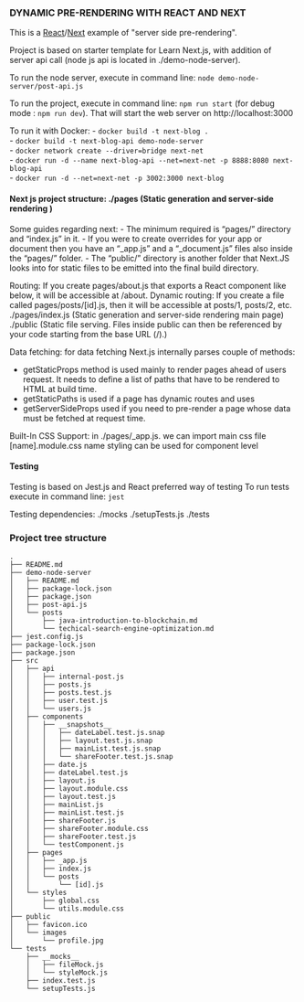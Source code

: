### DYNAMIC PRE-RENDERING WITH REACT AND NEXT

This is a [React](reactjs.com)/[Next](nextjs.com) example of "server side pre-rendering".

Project is based on starter template for Learn Next.js, with addition of server api call (node js api is located in ./demo-node-server). 

To run the node server, execute in command line: `node demo-node-server/post-api.js`

To run the project, execute in command line: `npm run start` (for debug mode : `npm run dev`).
That will start the web server on http://localhost:3000

To run it with Docker: 
    - `docker build -t next-blog .`  
    - `docker build -t next-blog-api demo-node-server`  
    - `docker network create --driver=bridge next-net`  
    - `docker run -d --name next-blog-api --net=next-net -p 8888:8080 next-blog-api`  
    - `docker run -d --net=next-net -p 3002:3000 next-blog`  

#### Next js project structure: ./pages (Static generation and server-side rendering )
Some guides regarding next:
    - The minimum required is “pages/” directory and “index.js” in it. 
    - If you were to create overrides for your app or document then you have an “_app.js” and a “_document.js” files 
    also inside the “pages/” folder. 
    - The “public/” directory is another folder that Next.JS looks into for static files to be emitted into the final build directory. 
   
Routing: If you create pages/about.js that exports a React component like below, it will be accessible at /about.
Dynamic routing: If you create a file called pages/posts/[id].js, then it will be accessible at posts/1, posts/2, etc.
./pages/index.js (Static generation and server-side rendering main page) 
./public (Static file serving. Files inside public can then be referenced by your code starting from the base URL (/).)

Data fetching: for data fetching Next.js internally parses couple of methods: 
 - getStaticProps method is used mainly to render pages ahead of users request. It needs to define a list of paths that have to be rendered to HTML at build time.
 - getStaticPaths is used if a page has dynamic routes and uses 
 - getServerSideProps used if you need to pre-render a page whose data must be fetched at request time.

Built-In CSS Support:
in ./pages/_app.js. we can import main css file
[name].module.css name styling can be used for component level

#### Testing 

Testing is based on Jest.js and React preferred way of testing To run tests execute in command line: `jest`

Testing dependencies: ./mocks ./setupTests.js ./tests

### Project tree structure
```
.
├── README.md
├── demo-node-server
│   ├── README.md
│   ├── package-lock.json
│   ├── package.json
│   ├── post-api.js
│   └── posts
│       ├── java-introduction-to-blockchain.md
│       └── techical-search-engine-optimization.md
├── jest.config.js
├── package-lock.json
├── package.json
├── src
│   ├── api
│   │   ├── internal-post.js
│   │   ├── posts.js
│   │   ├── posts.test.js
│   │   ├── user.test.js
│   │   └── users.js
│   ├── components
│   │   ├── __snapshots__
│   │   │   ├── dateLabel.test.js.snap
│   │   │   ├── layout.test.js.snap
│   │   │   ├── mainList.test.js.snap
│   │   │   └── shareFooter.test.js.snap
│   │   ├── date.js
│   │   ├── dateLabel.test.js
│   │   ├── layout.js
│   │   ├── layout.module.css
│   │   ├── layout.test.js
│   │   ├── mainList.js
│   │   ├── mainList.test.js
│   │   ├── shareFooter.js
│   │   ├── shareFooter.module.css
│   │   ├── shareFooter.test.js
│   │   └── testComponent.js
│   ├── pages
│   │   ├── _app.js
│   │   ├── index.js
│   │   └── posts
│   │       └── [id].js
│   └── styles
│       ├── global.css
│       └── utils.module.css
├── public
│   ├── favicon.ico
│   └── images
│       └── profile.jpg
└── tests
    ├── __mocks__
    │   ├── fileMock.js
    │   └── styleMock.js
    ├── index.test.js
    └── setupTests.js




```
